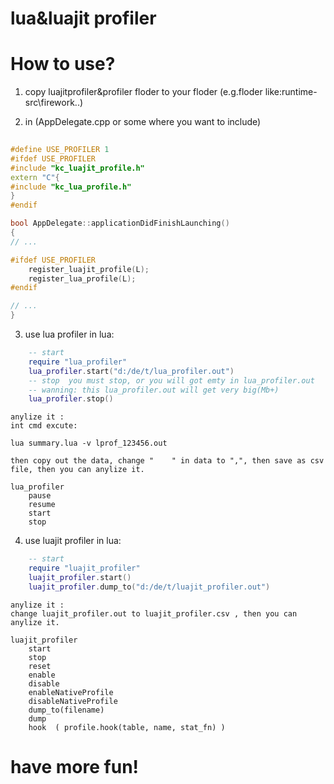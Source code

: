 lua&luajit profiler
===
How to use?
========
1. copy luajitprofiler&profiler floder to your floder
    (e.g.floder like:runtime-src\firework\..)
    
2. in (AppDelegate.cpp  or some where you want to include)
```c++
    
#define USE_PROFILER 1
#ifdef USE_PROFILER
#include "kc_luajit_profile.h"
extern "C"{
#include "kc_lua_profile.h"
}
#endif

bool AppDelegate::applicationDidFinishLaunching()
{
// ...

#ifdef USE_PROFILER
    register_luajit_profile(L);
    register_lua_profile(L);
#endif

// ...
}
```

3. use lua profiler in lua:
```lua
    -- start
    require "lua_profiler"
    lua_profiler.start("d:/de/t/lua_profiler.out")
    -- stop  you must stop, or you will got emty in lua_profiler.out
    -- wanning: this lua_profiler.out will get very big(Mb+)
    lua_profiler.stop()
```
    anylize it :
    int cmd excute:
    
    lua summary.lua -v lprof_123456.out
    
    then copy out the data, change "    " in data to ",", then save as csv file, then you can anylize it.
      
```
lua_profiler
	pause
	resume
	start
	stop
```	
4. use luajit profiler in lua:
```lua
    -- start
    require "luajit_profiler"
    luajit_profiler.start()
    luajit_profiler.dump_to("d:/de/t/luajit_profiler.out")
```
    anylize it :
    change luajit_profiler.out to luajit_profiler.csv , then you can anylize it.
```
luajit_profiler
	start
	stop
	reset
	enable
	disable
	enableNativeProfile
	disableNativeProfile
	dump_to(filename)
	dump
	hook  ( profile.hook(table, name, stat_fn) )
```	
have more fun!
===
